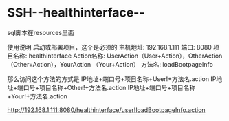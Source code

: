 # SSH--healthinterface--
sql脚本在resources里面

使用说明
启动或部署项目，这个是必须的
主机地址: 192.168.1.111
端口: 8080
项目名称: healthinterface
Action名称: UserAction（User+Action），OtherAction （Other+Action），YourAction （Your+Action）
方法名: loadBootpageInfo

那么访问这个方法的方式是 
IP地址+端口号+项目名称+User!+方法名.action 
IP地址+端口号+项目名称+Other!+方法名.action 
IP地址+端口号+项目名称+Your!+方法名.action 

http://192.168.1.111:8080/healthinterface/user!loadBootpageInfo.action
